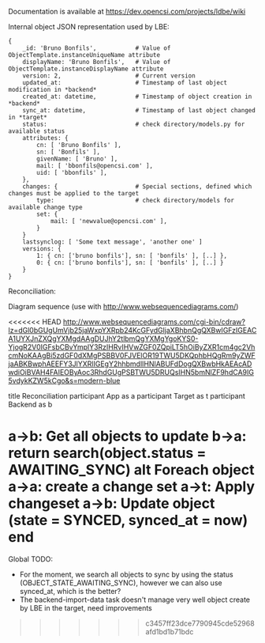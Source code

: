 Documentation is available at https://dev.opencsi.com/projects/ldbe/wiki

Internal object JSON representation used by LBE:

	{
		_id: 'Bruno Bonfils',           # Value of ObjectTemplate.instanceUniqueName attribute
		displayName: 'Bruno Bonfils',   # Value of ObjectTemplate.instanceDisplayName attribute
		version: 2,                     # Current version
		updated_at:                     # Timestamp of last object modification in *backend*
		created_at: datetime,           # Timestamp of object creation in *backend*
		sync_at: datetime,              # Timestamp of last object changed in *target*
		status:                         # check directory/models.py for available status
		attributes: {
			cn: [ 'Bruno Bonfils' ],
			sn: [ 'Bonfils' ],
			givenName: [ 'Bruno' ],
			mail: [ 'bbonfils@opencsi.com' ],
			uid: [ 'bbonfils' ],
		},
		changes: {                      # Special sections, defined which changes must be applied to the target
		    type:                       # check directory/models for available change type
		    set: {
		        mail: [ 'newvalue@opencsi.com' ],
		    }
		}
		lastsynclog: [ 'Some text message', 'another one' ]
		versions: {
			1: { cn: ['bruno bonfils'], sn: [ 'bonfils' ], [..] },
			0: { cn: ['bruno bonfils'], sn: [ 'bonfils' ], [..] }
		}
	}

Reconciliation:

Diagram sequence (use with http://www.websequencediagrams.com/)

<<<<<<< HEAD
http://www.websequencediagrams.com/cgi-bin/cdraw?lz=dGl0bGUgUmVjb25jaWxpYXRpb24KcGFydGljaXBhbnQgQXBwIGFzIGEACA1UYXJnZXQgYXMgdAAgDUJhY2tlbmQgYXMgYgoKYS0-YjogR2V0IGFsbCBvYmplY3RzIHRvIHVwZGF0ZQpiLT5hOiByZXR1cm4gc2VhcmNoKAAgBi5zdGF0dXMgPSBBV0FJVElOR19TWU5DKQphbHQgRm9yZWFjaABKBwphAEEFY3JlYXRlIGEgY2hhbmdlIHNlABUFdDogQXBwbHkAEAcADwdiOiBVAH4FAIEOByAoc3RhdGUgPSBTWU5DRUQsIHN5bmNlZF9hdCA9IG5vdykKZW5kCgo&s=modern-blue

title Reconciliation
participant App as a
participant Target as t
participant Backend as b

a->b: Get all objects to update
b->a: return search(object.status = AWAITING_SYNC)
alt Foreach object
a->a: create a change set
a->t: Apply changeset
a->b: Update object (state = SYNCED, synced_at = now)
end
=======
Global TODO:
 - For the moment, we search all objects to sync by using the status (OBJECT_STATE_AWAITING_SYNC), however we can also use synced_at, which is the better?
 - The backend-import-data task doesn't manage very well object create by LBE in the target, need improvements
>>>>>>> c3457ff23dce7790945cde52968afd1bd1b71bdc
